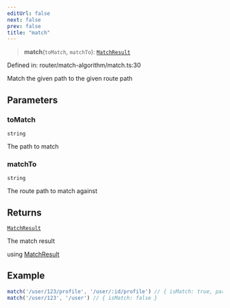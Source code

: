 ```yaml
---
editUrl: false
next: false
prev: false
title: "match"
---
```


> **match**(`toMatch`, `matchTo`): [`MatchResult`](/api/router/interfaces/matchresult/)

Defined in: router/match-algorithm/match.ts:30

Match the given path to the given route path

## Parameters

### toMatch

`string`

The path to match

### matchTo

`string`

The route path to match against

## Returns

[`MatchResult`](/api/router/interfaces/matchresult/)

The match result

using [MatchResult](/api/api/router/interfaces/matchresult/)

## Example

```ts
match('/user/123/profile', '/user/:id/profile') // { isMatch: true, params: { id: '123' } }
match('/user/123', '/user') // { isMatch: false }
```
